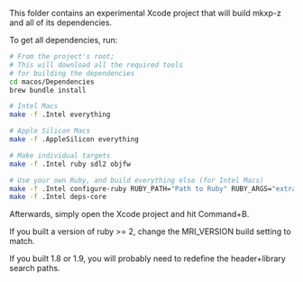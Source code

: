 This folder contains an experimental Xcode project that will build mkxp-z and all of its dependencies.

To get all dependencies, run:

```sh
# From the project's root;
# This will download all the required tools
# for building the dependencies
cd macos/Dependencies
brew bundle install

# Intel Macs
make -f .Intel everything

# Apple Silicon Macs
make -f .AppleSilicon everything

# Make individual targets
make -f .Intel ruby sdl2 objfw 

# Use your own Ruby, and build everything else (for Intel Macs)
make -f .Intel configure-ruby RUBY_PATH="Path to Ruby" RUBY_ARGS="extra configure arguments" 
make -f .Intel deps-core
```

Afterwards, simply open the Xcode project and hit Command+B.

If you built a version of ruby >= 2, change the MRI_VERSION build setting to match.

If you built 1.8 or 1.9, you will probably need to redefine the header+library search paths.